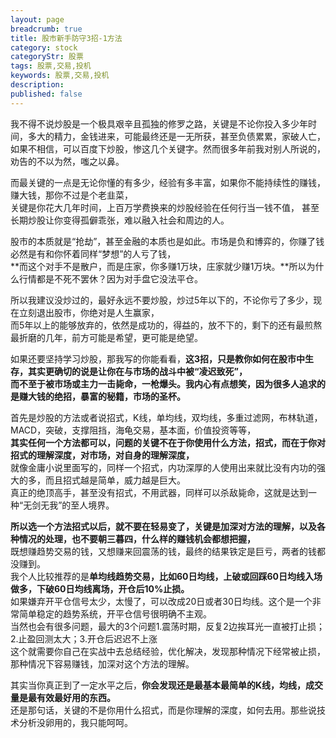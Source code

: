 ```yaml
---
layout: page
breadcrumb: true
title: 股市新手防守3招-1方法
category: stock
categoryStr: 股票
tags: 股票,交易,投机
keywords: 股票,交易,投机
description:
published: false
---
```


我不得不说炒股是一个极具艰辛且孤独的修罗之路，关键是不论你投入多少年时间，多大的精力，金钱进来，可能最终还是一无所获，甚至负债累累，家破人亡，  
如果不相信，可以百度下炒股，惨这几个关键字。然而很多年前我对别人所说的，劝告的不以为然，嗤之以鼻。  

而最关键的一点是无论你懂的有多少，经验有多丰富，如果你不能持续性的赚钱，赚大钱，那你不过是个老韭菜，  
关键是你花大几年时间，上百万学费换来的炒股经验在任何行当一钱不值， 甚至长期炒股让你变得孤僻乖张，难以融入社会和周边的人。  

股市的本质就是“抢劫”，甚至金融的本质也是如此。市场是负和博弈的，你赚了钱必然是有和你怀着同样“梦想”的人亏了钱，  
**而这个对手不是散户，而是庄家，你多赚1万块，庄家就少赚1万块。**所以为什么行情都是不死不罢休？因为对手盘它没法平仓。  

所以我建议没炒过的，最好永远不要炒股，炒过5年以下的，不论你亏了多少，现在立刻退出股市，你绝对是人生赢家，  
而5年以上的能够放弃的，依然是成功的，得益的，放不下的，剩下的还有最煎熬最折磨的几年，前方可能是希望，更可能是绝望。  

如果还要坚持学习炒股，那我写的你能看看，**这3招，只是教你如何在股市中生存，其实更确切的说是让你在与市场的战斗中被“凌迟致死”，  
而不至于被市场或主力一击毙命，一枪爆头。我内心有点想笑，因为很多人追求的是赚大钱的绝招，暴富的秘籍，市场的圣杯。**    

首先是炒股的方法或者说招式，K线，单均线，双均线，多重过滤网，布林轨道，MACD，突破，支撑阻挡，海龟交易，基本面，价值投资等等，  
**其实任何一个方法都可以，问题的关键不在于你使用什么方法，招式，而在于你对招式的理解深度，对市场，对自身的理解深度，**  
就像金庸小说里面写的，同样一个招式，内功深厚的人使用出来就比没有内功的强大的多，而且招式越是简单，威力越是巨大。  
真正的绝顶高手，甚至没有招式，不用武器，同样可以杀敌毙命，这就是达到一种“无剑无我”的至人境界。  

**所以选一个方法招式以后，就不要在轻易变了，关键是加深对方法的理解，以及各种情况的处理，也不要朝三暮四，什么样的赚钱机会都想把握，**  
既想赚趋势交易的钱，又想赚来回震荡的钱，最终的结果铁定是巨亏，两者的钱都没赚到。  
我个人比较推荐的是**单均线趋势交易，比如60日均线，上破或回踩60日均线入场做多，下破60日均线离场，开仓后10%止损。**  
如果嫌弃开平仓信号太少，太慢了，可以改成20日或者30日均线。这个是一个非常简单稳定的趋势系统，开平仓信号很明确不主观。  
当然也会有很多问题，最大的3个问题1.震荡时期，反复2边挨耳光一直被打止损；2.止盈回测太大；3.开仓后迟迟不上涨  
这个就需要你自己在实战中去总结经验，优化解决，发现那种情况下经常被止损，那种情况下容易赚钱，加深对这个方法的理解。  

其实当你真正到了一定水平之后，**你会发现还是最基本最简单的K线，均线，成交量是最有效最好用的东西。**  
还是那句话，关键的不是你用什么招式，而是你理解的深度，如何去用。那些说技术分析没卵用的，我只能呵呵。  



